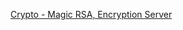 [Crypto - Magic RSA, Encryption Server](https://medium.com/@mukundkrkedia/nahamcon-ctf-2024-crypto-writeup-magic-rsa-encryption-server-6edd1cd9704f)
